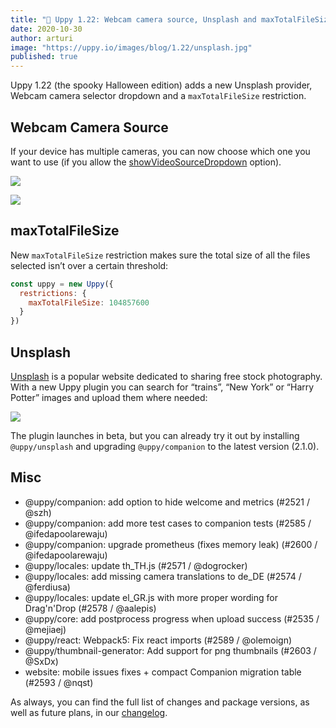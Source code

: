 ```yaml
---
title: "🎃 Uppy 1.22: Webcam camera source, Unsplash and maxTotalFileSize"
date: 2020-10-30
author: arturi
image: "https://uppy.io/images/blog/1.22/unsplash.jpg"
published: true
---
```


Uppy 1.22 (the spooky Halloween edition) adds a new Unsplash provider, Webcam camera selector dropdown and a `maxTotalFileSize` restriction.

<!--more-->

## Webcam Camera Source

If your device has multiple cameras, you can now choose which one you want to use (if you allow the [showVideoSourceDropdown](https://uppy.io/docs/webcam/#showVideoSourceDropdown-false) option).

![](/images/blog/1.22/webcam-dropdown-full.png)

![](/images/blog/1.22/webcam-dropdown-short.png)

## maxTotalFileSize

New `maxTotalFileSize` restriction makes sure the total size of all the files selected isn’t over a certain threshold:

```js
const uppy = new Uppy({
  restrictions: {
    maxTotalFileSize: 104857600
  }
})
```

## Unsplash

[Unsplash](https://unsplash.com/) is a popular website dedicated to sharing free stock photography. With a new Uppy plugin you can search for “trains”, “New York” or “Harry Potter” images and upload them where needed:

![](/images/blog/1.22/unsplash.jpg)

The plugin launches in beta, but you can already try it out by installing `@uppy/unsplash` and upgrading `@uppy/companion` to the latest version (2.1.0).

## Misc

- @uppy/companion: add option to hide welcome and metrics (#2521 / @szh)
- @uppy/companion: add more test cases to companion tests (#2585 / @ifedapoolarewaju)
- @uppy/companion: upgrade prometheus (fixes memory leak) (#2600 / @ifedapoolarewaju)
- @uppy/locales: update th_TH.js (#2571 / @dogrocker)
- @uppy/locales: add missing camera translations to de_DE (#2574 / @ferdiusa)
- @uppy/locales: update el_GR.js with more proper wording for Drag'n'Drop (#2578 / @aalepis)
- @uppy/core: add postprocess progress when upload success (#2535 / @mejiaej)
- @uppy/react: Webpack5: Fix react imports (#2589 / @olemoign)
- @uppy/thumbnail-generator: Add support for png thumbnails (#2603 / @SxDx)
- website: mobile issues fixes + compact Companion migration table (#2593 / @nqst)

As always, you can find the full list of changes and package versions, as well as future plans, in our [changelog](https://github.com/transloadit/uppy/blob/master/CHANGELOG.md).
